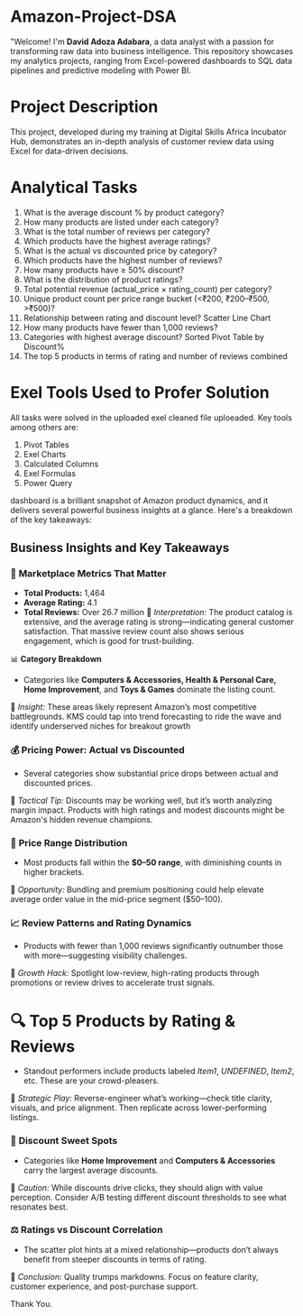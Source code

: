 # Amazon-Project-DSA
"Welcome! I'm **David Adoza Adabara**, a data analyst with a passion for transforming raw data into business intelligence. This repository showcases my analytics projects, ranging from Excel-powered dashboards to SQL data pipelines and predictive modeling with Power BI.
# Project Description
This project, developed during my training at Digital Skills Africa Incubator Hub, demonstrates an in-depth analysis of customer review data using Excel  for data-driven decisions.
# Analytical Tasks
1. What is the average discount % by product category?
2. How many products are listed under each category?
3. What is the total number of reviews per category?
4. Which products have the highest average ratings?
5. What is the actual vs discounted price by category?
6. Which products have the highest number of reviews?
7. How many products have ≥ 50% discount?
8. What is the distribution of product ratings?
9. Total potential revenue (actual_price × rating_count) per category?
10. Unique product count per price range bucket (<₹200, ₹200–₹500, >₹500)?
11. Relationship between rating and discount level?	Scatter Line Chart
12. How many products have fewer than 1,000 reviews?
13. Categories with highest average discount?	Sorted Pivot Table by Discount%
14. The top 5 products in terms of rating and number of reviews combined
# Exel Tools Used to Profer Solution
All tasks were solved in the uploaded exel cleaned file uploeaded. Key tools among others are:
1. Pivot Tables
2. Exel Charts
3. Calculated Columns
4. Exel Formulas
5. Power Query

dashboard is a brilliant snapshot of Amazon product dynamics, and it delivers several powerful business insights at a glance. Here's a breakdown of the key takeaways:
## Business Insights and Key Takeaways
### 🧮 **Marketplace Metrics That Matter**
- **Total Products:** 1,464  
- **Average Rating:** 4.1  
- **Total Reviews:** Over 26.7 million
📌 *Interpretation:* The product catalog is extensive, and the average rating is strong—indicating general customer satisfaction. That massive review count also shows serious engagement, which is good for trust-building.

📊 **Category Breakdown**
- Categories like **Computers & Accessories, Health & Personal Care, Home Improvement**, and **Toys & Games** dominate the listing count.

📌 *Insight:* These areas likely represent Amazon’s most competitive battlegrounds. KMS could tap into trend forecasting to ride the wave and identify underserved niches for breakout growth

### 💰 **Pricing Power: Actual vs Discounted**
- Several categories show substantial price drops between actual and discounted prices.

📌 *Tactical Tip:* Discounts may be working well, but it’s worth analyzing margin impact. Products with high ratings and modest discounts might be Amazon's hidden revenue champions.

### 🧩 **Price Range Distribution**
- Most products fall within the **$0–50 range**, with diminishing counts in higher brackets.

📌 *Opportunity:* Bundling and premium positioning could help elevate average order value in the mid-price segment ($50–100).
### 📈 **Review Patterns and Rating Dynamics**
- Products with fewer than 1,000 reviews significantly outnumber those with more—suggesting visibility challenges.

📌 *Growth Hack:* Spotlight low-review, high-rating products through promotions or review drives to accelerate trust signals.

# 🔍 **Top 5 Products by Rating & Reviews**
- Standout performers include products labeled *Item1*, *UNDEFINED*, *Item2*, etc. These are your crowd-pleasers.

📌 *Strategic Play:* Reverse-engineer what’s working—check title clarity, visuals, and price alignment. Then replicate across lower-performing listings.

### 🎯 **Discount Sweet Spots**
- Categories like **Home Improvement** and **Computers & Accessories** carry the largest average discounts.

📌 *Caution:* While discounts drive clicks, they should align with value perception. Consider A/B testing different discount thresholds to see what resonates best.

### ⚖️ **Ratings vs Discount Correlation**
- The scatter plot hints at a mixed relationship—products don’t always benefit from steeper discounts in terms of rating.

📌 *Conclusion:* Quality trumps markdowns. Focus on feature clarity, customer experience, and post-purchase support.

Thank You.


